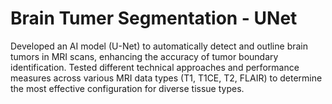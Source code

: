 # Brain Tumer Segmentation - UNet
Developed an AI model (U-Net) to automatically detect and outline brain tumors in MRI scans, enhancing the accuracy of tumor boundary identification. Tested different technical approaches and performance measures across various MRI data types (T1, T1CE, T2, FLAIR) to determine the most effective configuration for diverse tissue types. 
